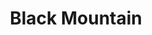 ---
layout: highpoint
title: Black Mountain
location: Kentucky
state: KY
category: highpoints
tag: Highpoints
tagline: 4,144 feet
name: kentucky_highpoint
files: 22
thumbnail: 11
---